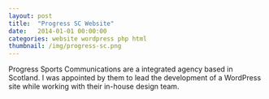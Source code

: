 ```yaml
---
layout: post
title:  "Progress SC Website"
date:   2014-01-01 00:00:00
categories: website wordpress php html
thumbnail: /img/progress-sc.png
---
```


Progress Sports Communications are a integrated agency based in Scotland. I was appointed by them to lead the development of a WordPress site while working with their in-house design team.